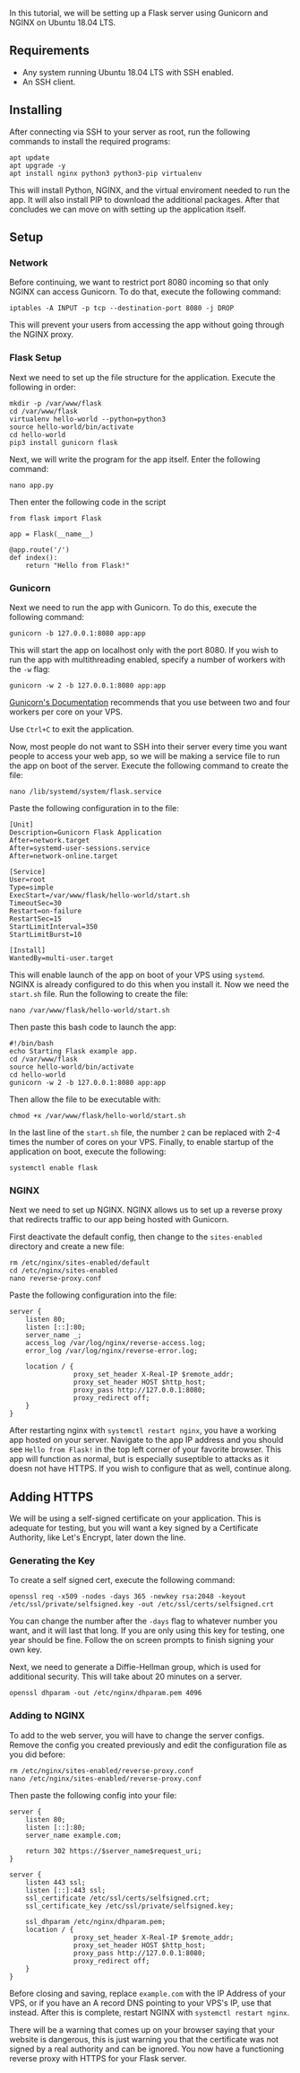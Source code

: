 In this tutorial, we will be setting up a Flask server using Gunicorn and NGINX on Ubuntu 18.04 LTS. 

## Requirements

- Any system running Ubuntu 18.04 LTS with SSH enabled.
- An SSH client.

## Installing

After connecting via SSH to your server as root, run the following commands to install the required programs:


    apt update
    apt upgrade -y
    apt install nginx python3 python3-pip virtualenv


This will install Python, NGINX, and the virtual enviroment needed to run the app. It will also install PIP to download the additional packages. After that concludes we can move on with setting up the application itself.

## Setup

### Network

Before continuing, we want to restrict port 8080 incoming so that only NGINX can access Gunicorn. To do that, execute the following command:

```
iptables -A INPUT -p tcp --destination-port 8080 -j DROP
```

This will prevent your users from accessing the app without going through the NGINX proxy. 

### Flask Setup

Next we need to set up the file structure for the application. Execute the following in order:


    mkdir -p /var/www/flask
    cd /var/www/flask
    virtualenv hello-world --python=python3
    source hello-world/bin/activate
    cd hello-world
    pip3 install gunicorn flask


Next, we will write the program for the app itself. Enter the following command:

```
nano app.py
```

Then enter the following code in the script


    from flask import Flask

    app = Flask(__name__)

    @app.route('/')
    def index():
        return "Hello from Flask!"


### Gunicorn

Next we need to run the app with Gunicorn. To do this, execute the following command:

```
gunicorn -b 127.0.0.1:8080 app:app 
```

This will start the app on localhost only with the port 8080. If you wish to run the app with multithreading enabled, specify a number of workers with the `-w` flag:

```
gunicorn -w 2 -b 127.0.0.1:8080 app:app 
```

[Gunicorn's Documentation](https://docs.gunicorn.org/en/stable/settings.html#workers) recommends that you use between two and four workers per core on your VPS.

Use `Ctrl+C` to exit the application.



Now, most people do not want to SSH into their server every time you want people to access your web app, so we will be making a service file to run the app on boot of the server. Execute the following command to create the file:

```
nano /lib/systemd/system/flask.service
```

Paste the following configuration in to the file:


    [Unit]
    Description=Gunicorn Flask Application
    After=network.target
    After=systemd-user-sessions.service
    After=network-online.target

    [Service]
    User=root
    Type=simple
    ExecStart=/var/www/flask/hello-world/start.sh
    TimeoutSec=30
    Restart=on-failure
    RestartSec=15
    StartLimitInterval=350
    StartLimitBurst=10

    [Install]
    WantedBy=multi-user.target


This will enable launch of the app on boot of your VPS using `systemd`. NGINX is already configured to do this when you install it. Now we need the `start.sh` file. Run the following to create the file:

```
nano /var/www/flask/hello-world/start.sh
```

Then paste this bash code to launch the app:


    #!/bin/bash
    echo Starting Flask example app.
    cd /var/www/flask
    source hello-world/bin/activate
    cd hello-world
    gunicorn -w 2 -b 127.0.0.1:8080 app:app


Then allow the file to be executable with:

```
chmod +x /var/www/flask/hello-world/start.sh
```

In the last line of the `start.sh` file, the number `2` can be replaced with 2-4 times the number of cores on your VPS. Finally, to enable startup of the application on boot, execute the following:

```
systemctl enable flask
```

### NGINX

Next we need to set up NGINX. NGINX allows us to set up a reverse proxy that redirects traffic to our app being hosted with Gunicorn. 

First deactivate the default config, then change to the `sites-enabled` directory and create a  new file:


    rm /etc/nginx/sites-enabled/default
    cd /etc/nginx/sites-enabled
    nano reverse-proxy.conf


Paste the following configuration into the file:


    server {
        listen 80;
        listen [::]:80;
        server_name _;
        access_log /var/log/nginx/reverse-access.log;
        error_log /var/log/nginx/reverse-error.log;

        location / {
                    proxy_set_header X-Real-IP $remote_addr;
                    proxy_set_header HOST $http_host;
                    proxy_pass http://127.0.0.1:8080;
                    proxy_redirect off;
        }
    }


After restarting nginx with `systemctl restart nginx`, you have a working app hosted on your server. Navigate to the app IP address and you should see `Hello from Flask!` in the top left corner of your favorite browser. This app will function as normal, but is especially suseptible to attacks as it doesn not have HTTPS. If you wish to configure that as well, continue along.

## Adding HTTPS

We will be using a self-signed certificate on your application. This is adequate for testing, but you will want a key signed by a Certificate Authority, like Let's Encrypt, later down the line.

### Generating the Key

To create a self signed cert, execute the following command:

```
openssl req -x509 -nodes -days 365 -newkey rsa:2048 -keyout /etc/ssl/private/selfsigned.key -out /etc/ssl/certs/selfsigned.crt
```

You can change the number after the `-days` flag to whatever number you want, and it will last that long. If you are only using this key for testing, one year should be fine. Follow the on screen prompts to finish signing your own key.

Next, we need to generate a Diffie-Hellman group, which is used for additional security. This will take about 20 minutes on a server.

```
openssl dhparam -out /etc/nginx/dhparam.pem 4096
```

### Adding to NGINX

To add to the web server, you will have to change the server configs. Remove the config you created previously and edit the configuration file as you did before:


    rm /etc/nginx/sites-enabled/reverse-proxy.conf
    nano /etc/nginx/sites-enabled/reverse-proxy.conf


Then paste the following config into your file:


    server {
        listen 80;
        listen [::]:80;
        server_name example.com;

        return 302 https://$server_name$request_uri;
    }

    server {
        listen 443 ssl;
        listen [::]:443 ssl;
        ssl_certificate /etc/ssl/certs/selfsigned.crt;
        ssl_certificate_key /etc/ssl/private/selfsigned.key;

        ssl_dhparam /etc/nginx/dhparam.pem;
        location / {
                    proxy_set_header X-Real-IP $remote_addr;
                    proxy_set_header HOST $http_host;
                    proxy_pass http://127.0.0.1:8080;
                    proxy_redirect off;
        }
    }


Before closing and saving, replace `example.com` with the IP Address of your VPS, or if you have an A record DNS pointing to your VPS's IP, use that instead. After this is complete, restart NGINX with `systemctl restart nginx`. 

There will be a warning that comes up on your browser saying that your website is dangerous, this is just warning you that the certificate was not signed by a real authority and can be ignored. You now have a functioning reverse proxy with HTTPS for your Flask server. 
